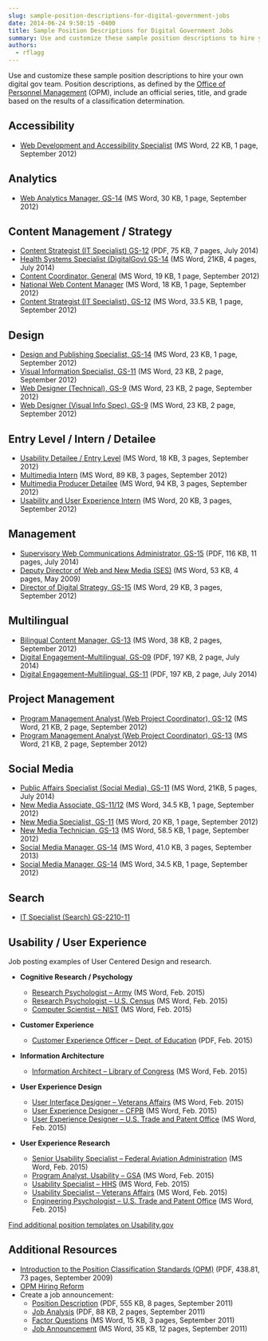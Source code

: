 ```yaml
---
slug: sample-position-descriptions-for-digital-government-jobs
date: 2014-06-24 9:50:15 -0400
title: Sample Position Descriptions for Digital Government Jobs
summary: Use and customize these sample position descriptions to hire your own digital gov team. Position descriptions, as defined by the Office of Personnel Management (OPM), include an official series, title, and grade based on the results of a classification determination. Accessibility Web Development and Accessibility Specialist (MS Word, 22 KB, 1 page, September 2012) Analytics
authors:
  - rflagg
---
```


Use and customize these sample position descriptions to hire your own digital gov team. Position descriptions, as defined by the [Office of Personnel Management](http://www.opm.gov/html/glossary.asp#P) (OPM), include an official series, title, and grade based on the results of a classification determination.

## Accessibility

* [Web Development and Accessibility Specialist](https://s3.amazonaws.com/digitalgov/_legacy-img/2014/06/web-development-and-accessibility-specialist-September-2012.doc) (MS Word, 22 KB, 1 page, September 2012)

## Analytics

* [Web Analytics Manager, GS-14](https://s3.amazonaws.com/digitalgov/_legacy-img/2014/07/web-analytics-manager-GS-14.docx) (MS Word, 30 KB, 1 page, September 2012)

## Content Management / Strategy

* [Content Strategist (IT Specialist) GS-12](https://s3.amazonaws.com/digitalgov/_legacy-img/2014/07/GS-2210-12-IT-Specialist.pdf) (PDF, 75 KB, 7 pages, July 2014)
* [Health Systems Specialist (DigitalGov) GS-14](https://s3.amazonaws.com/digitalgov/_legacy-img/2014/07/Health-System-Specialist-DigitalGov-GS-14.docx) (MS Word, 21KB, 4 pages, July 2014)
* [Content Coordinator, General](https://s3.amazonaws.com/digitalgov/_legacy-img/2014/06/content-coordinators-general-September-2012.doc) (MS Word, 19 KB, 1 page, September 2012)
* [National Web Content Manager](https://s3.amazonaws.com/digitalgov/_legacy-img/2014/06/national-web-content-manager-September-2012.doc) (MS Word, 18 KB, 1 page, September 2012)
* [Content Strategist (IT Specialist), GS-12](https://s3.amazonaws.com/digitalgov/_legacy-img/2014/06/IT-specialist.doc) (MS Word, 33.5 KB, 1 page, September 2012)

## Design

* [Design and Publishing Specialist, GS-14](https://s3.amazonaws.com/digitalgov/_legacy-img/2014/06/design-and-publishing-specialist-GS-14-September-2012.doc) (MS Word, 23 KB, 1 page, September 2012)
* [Visual Information Specialist, GS-11](https://s3.amazonaws.com/digitalgov/_legacy-img/2014/06/visual-information-specialist-GS-11-September-2012.doc) (MS Word, 23 KB, 2 page, September 2012)
* [Web Designer (Technical), GS-9](https://s3.amazonaws.com/digitalgov/_legacy-img/2014/07/WebDesigner_PD_GS-9_CMS.doc) (MS Word, 23 KB, 2 page, September 2012)
* [Web Designer (Visual Info Spec), GS-9](https://s3.amazonaws.com/digitalgov/_legacy-img/2014/07/WebDesigner_PD_GS-9_Visual.doc) (MS Word, 23 KB, 2 page, September 2012)

## Entry Level / Intern / Detailee

* [Usability Detailee / Entry Level](https://s3.amazonaws.com/digitalgov/_legacy-img/2014/06/first-fridays-usability-detailee-entry-level-September-2012.docx) (MS Word, 18 KB, 3 pages, September 2012)
* [Multimedia Intern](https://s3.amazonaws.com/digitalgov/_legacy-img/2014/06/multimedia-intern-September-2012.doc) (MS Word, 89 KB, 3 pages, September 2012)
* [Multimedia Producer Detailee](https://s3.amazonaws.com/digitalgov/_legacy-img/2014/06/multimedia-producer-detailee-September-2012.doc) (MS Word, 94 KB, 3 pages, September 2012)
* [Usability and User Experience Intern](https://s3.amazonaws.com/digitalgov/_legacy-img/2014/06/usability-and-user-experience-intern-September-2012.docx) (MS Word, 20 KB, 3 pages, September 2012)

## Management

* [Supervisory Web Communications Administrator, GS-15](https://s3.amazonaws.com/digitalgov/_legacy-img/2014/07/GS-0301-15-Supervisory-Web-Communications-Administrator.pdf) (PDF, 116 KB, 11 pages, July 2014)
* [Deputy Director of Web and New Media (SES)](https://s3.amazonaws.com/digitalgov/_legacy-img/2014/06/deputy-director-of-web-and-new-media-September-2012.doc) (MS Word, 53 KB, 4 pages, May 2009)
* [Director of Digital Strategy, GS-15](https://s3.amazonaws.com/digitalgov/_legacy-img/2014/06/director-of-digital-strategy-September-2012.doc) (MS Word, 29 KB, 3 pages, September 2012)

## Multilingual

* [Bilingual Content Manager, GS-13](https://s3.amazonaws.com/digitalgov/_legacy-img/2014/06/bilingual-content-manager-GS-13-September-2012.doc) (MS Word, 38 KB, 2 pages, September 2012)
* [Digital Engagement&#8211;Multilingual, GS-09](https://s3.amazonaws.com/digitalgov/_legacy-img/2014/07/Digital-Engagement-Multilingual-GS-1035-9.pdf) (PDF, 197 KB, 2 page, July 2014)
* [Digital Engagement&#8211;Multilingual, GS-11](https://s3.amazonaws.com/digitalgov/_legacy-img/2014/07/Digital-Engagement-Multilingual-GS-1035-11.pdf) (PDF, 197 KB, 2 page, July 2014)

## Project Management

* [Program Management Analyst (Web Project Coordinator), GS-12](https://s3.amazonaws.com/digitalgov/_legacy-img/2014/06/program-management-analyst-web-project-coordinator-GS-12-September-2012.doc) (MS Word, 21 KB, 2 page, September 2012)
* [Program Management Analyst (Web Project Coordinator), GS-13](https://s3.amazonaws.com/digitalgov/_legacy-img/2014/06/program-management-analyst-web-project-coordinator-GS-13-September-2012.doc) (MS Word, 21 KB, 2 page, September 2012)

## Social Media

* [Public Affairs Specialist (Social Media), GS-11](https://s3.amazonaws.com/digitalgov/_legacy-img/2014/07/Public-Affairs-Specialist-Social-Media-GS-11.docx)  (MS Word, 21KB, 5 pages, July 2014)
* [New Media Associate, GS-11/12](https://s3.amazonaws.com/digitalgov/_legacy-img/2014/06/new-media-associate-GS-11-12-September-2012.doc) (MS Word, 34.5 KB, 1 page, September 2012)
* [New Media Specialist, GS-11](https://s3.amazonaws.com/digitalgov/_legacy-img/2014/06/new-media-specialist-GS-11-September-2012.doc) (MS Word, 20 KB, 1 page, September 2012)
* [New Media Technician, GS-13](https://s3.amazonaws.com/digitalgov/_legacy-img/2014/06/new-media-technician-GS-13-September-2012.doc) (MS Word, 58.5 KB, 1 page, September 2012)
* [Social Media Manager, GS-14](https://s3.amazonaws.com/digitalgov/_legacy-img/2014/06/social-media-manager-Technical-Information-Specialist-Social-Media-2013.doc) (MS Word, 41.0 KB, 3 pages, September 2013)
* [Social Media Manager, GS-14](https://s3.amazonaws.com/digitalgov/_legacy-img/2014/06/social-media-manager-GS-14-September-2012.doc) (MS Word, 34.5 KB, 1 page, September 2012)

## Search

* [IT Specialist (Search) GS-2210-11](https://www.usajobs.gov/GetJob/ViewDetails/369615300 "Sample Search Specialist PD")

## Usability / User Experience

Job posting examples of User Centered Design and research.

* **Cognitive Research / Psychology**
  * [Research Psychologist &#8211; Army](https://s3.amazonaws.com/digitalgov/_legacy-img/2014/06/ResearchPsychologist-Army.docx) (MS Word, Feb. 2015)
  * [Research Psychologist &#8211; U.S. Census](https://s3.amazonaws.com/digitalgov/_legacy-img/2014/06/ResearchPsychologist-U.S.Census.docx) (MS Word, Feb. 2015)
  * [Computer Scientist &#8211; NIST](https://s3.amazonaws.com/digitalgov/_legacy-img/2014/06/ComputerScientist-NationalInstituteofStandardsandTechnology.docx) (MS Word, Feb. 2015)

* **Customer Experience**
  * [Customer Experience Officer &#8211; Dept. of Education](https://s3.amazonaws.com/digitalgov/_legacy-img/2014/06/Customer-Experience-Officer-Dept.-Education.pdf) (PDF, Feb. 2015)
* **Information Architecture**
  * [Information Architect &#8211; Library of Congress](https://s3.amazonaws.com/digitalgov/_legacy-img/2014/06/InformationArchitect-LibraryofCongress.docx) (MS Word, Feb. 2015)
* **User Experience Design**
  * [User Interface Designer &#8211; Veterans Affairs](https://s3.amazonaws.com/digitalgov/_legacy-img/2014/06/UsabilitySpecialist-VeteransAffairs2.docx) (MS Word, Feb. 2015)
  * [User Experience Designer &#8211; CFPB](https://s3.amazonaws.com/digitalgov/_legacy-img/2014/06/UXDesigner-CFPB.docx) (MS Word, Feb. 2015)
  * [User Experience Designer &#8211; U.S. Trade and Patent Office](https://s3.amazonaws.com/digitalgov/_legacy-img/2014/06/UXDesigner-PatentandTrademarkOffice1.docx) (MS Word, Feb. 2015)
* **User Experience Research**
  * [Senior Usability Specialist &#8211; Federal Aviation Administration](https://s3.amazonaws.com/digitalgov/_legacy-img/2014/06/SeniorUsabilitySpecialist-FederalAviationAdministration.docx) (MS Word, Feb. 2015)
  * [Program Analyst, Usability &#8211; GSA](https://s3.amazonaws.com/digitalgov/_legacy-img/2014/06/ProgramAnalystUsability-GSA1.docx) (MS Word, Feb. 2015)
  * [Usability Specialist &#8211; HHS](https://s3.amazonaws.com/digitalgov/_legacy-img/2014/06/UsabilitySpecialist-HHS.docx) (MS Word, Feb. 2015)
  * [Usability Specialist &#8211; Veterans Affairs](https://s3.amazonaws.com/digitalgov/_legacy-img/2014/06/UsabilitySpecialist-VeteransAffairs2.docx) (MS Word, Feb. 2015)
  * [Engineering Psychologist &#8211; U.S. Trade and Patent Office](https://s3.amazonaws.com/digitalgov/_legacy-img/2014/06/EngineeringPsychologistUserExperienceUsabilitySr-U.S.PatentTrademarkOffice.docx) (MS Word, Feb. 2015)

[Find additional position templates on Usability.gov](http://www.Usability.gov)

## Additional Resources

* [Introduction to the Position Classification Standards (OPM)](https://s3.amazonaws.com/digitalgov/_legacy-img/2014/06/resources-opm-position-classification-standards-September-2009.pdf) (PDF, 438.81, 73 pages, September 2009)
* [OPM Hiring Reform](http://www.opm.gov/policy-data-oversight/human-capital-management/hiring-reform/)
* Create a job announcement:
  * [Position Description](https://s3.amazonaws.com/digitalgov/_legacy-img/2014/06/resources-position-description-process-improvement-specialist-metrics-September-2011.pdf) (PDF, 555 KB, 8 pages, September 2011)
  * [Job Analysis](https://s3.amazonaws.com/digitalgov/_legacy-img/2014/06/resources-job-analysis-metrics-officer-September-2011.pdf) (PDF, 88 KB, 2 pages, September 2011)
  * [Factor Questions](https://s3.amazonaws.com/digitalgov/_legacy-img/2014/06/resources-factor-questions-metrics-officer-September-2011.docx) (MS Word, 15 KB, 3 pages, September 2011)
  * [Job Announcement](https://s3.amazonaws.com/digitalgov/_legacy-img/2014/06/resources-job-announcement-metrics-officer-September-2011.docx) (MS Word, 35 KB, 12 pages, September 2011)
